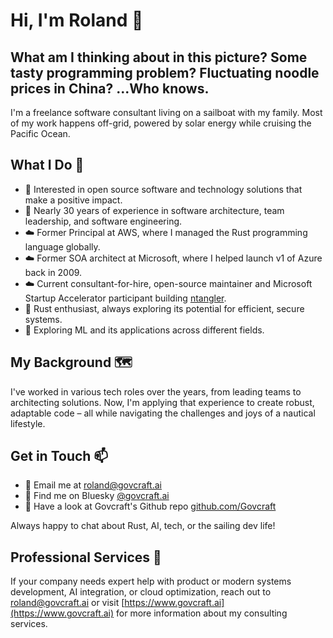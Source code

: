 # Hi, I'm Roland 👋

## What am I thinking about in this picture? Some tasty programming problem? Fluctuating noodle prices in China? ...Who knows.

I'm a freelance software consultant living on a sailboat with my family. Most of my work happens off-grid, powered by solar energy while cruising the Pacific Ocean.

## What I Do 🚀

- 👀 Interested in open source software and technology solutions that make a positive impact.
- 🌱 Nearly 30 years of experience in software architecture, team leadership, and software engineering.
- ☁️ Former Principal at AWS, where I managed the Rust programming language globally.
- ☁️ Former SOA architect at Microsoft, where I helped launch v1 of Azure back in 2009.
- ☁️ Current consultant-for-hire, open-source maintainer and Microsoft Startup Accelerator participant building [ntangler](https://github.com/GovCraft/ntangler).
- 🦀 Rust enthusiast, always exploring its potential for efficient, secure systems.
- 🤖 Exploring ML and its applications across different fields.

## My Background 🗺️

I've worked in various tech roles over the years, from leading teams to architecting solutions. Now, I'm applying that experience to create robust, adaptable code – all while navigating the challenges and joys of a nautical lifestyle.

## Get in Touch 📫

- 📧 Email me at [roland@govcraft.ai](mailto:roland@govcraft.ai) 
- 📧 Find me on Bluesky [@govcraft.ai](https://bsky.app/profile/govcraft.ai) 
- 📧 Have a look at Govcraft's Github repo [github.com/Govcraft](https://github.com/GovCraft/) 

Always happy to chat about Rust, AI, tech, or the sailing dev life!

## Professional Services 💼

If your company needs expert help with product or modern systems development, AI integration, or cloud optimization, reach out to roland@govcraft.ai or visit [https://www.govcraft.ai](https://www.govcraft.ai) for more information about my consulting services.
